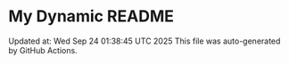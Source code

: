 # My Dynamic README
Updated at: Wed Sep 24 01:38:45 UTC 2025
This file was auto-generated by GitHub Actions.
